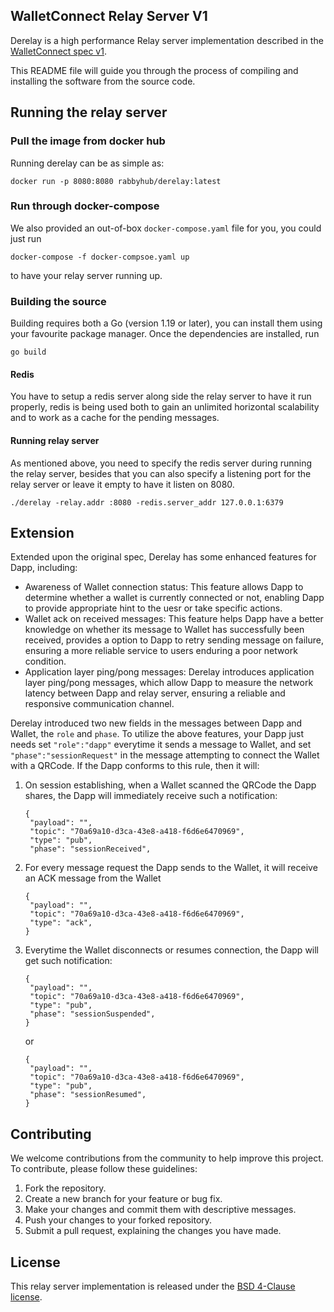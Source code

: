 WalletConnect Relay Server V1
---

Derelay is a high performance Relay server implementation described in the [WalletConnect spec v1](https://docs.walletconnect.com/1.0/specs).

This README file will guide you through the process of compiling and installing the software from the source code.

## Running the relay server

### Pull the image from docker hub

Running derelay can be as simple as:

```
docker run -p 8080:8080 rabbyhub/derelay:latest
```

### Run through docker-compose

We also provided an out-of-box `docker-compose.yaml` file for you, you could just run

```
docker-compose -f docker-compsoe.yaml up
```

to have your relay server running up.

### Building the source

Building requires both a Go (version 1.19 or later), you can install them using your favourite package manager. Once the dependencies are installed, run

```
go build
```

#### Redis

You have to setup a redis server along side the relay server to have it run properly, redis is being used both to gain an unlimited horizontal scalability and to work as a cache for the pending messages.

#### Running relay server

As mentioned above, you need to specify the redis server during running the relay server, besides that you can also specify a listening port for the relay server or leave it empty to have it listen on 8080.

```
./derelay -relay.addr :8080 -redis.server_addr 127.0.0.1:6379
```

## Extension

Extended upon the original spec, Derelay has some enhanced features for Dapp, including:

* Awareness of Wallet connection status: This feature allows Dapp to determine whether a wallet is currently connected or not, enabling Dapp to provide appropriate hint to the uesr or take specific actions.
* Wallet ack on received messages: This feature helps Dapp have a better knowledge on whether its message to Wallet has successfully been received, provides a option to Dapp to retry sending message on failure, ensuring a more reliable service to users enduring a poor network condition.
* Application layer ping/pong messages: Derelay introduces application layer ping/pong messages, which allow Dapp to measure the network latency between Dapp and relay server, ensuring a reliable and responsive communication channel.

Derelay introduced two new fields in the messages between Dapp and Wallet, the `role` and `phase`. To utilize the above features, your Dapp just needs set `"role":"dapp"` everytime it sends a message to Wallet, and set `"phase":"sessionRequest"` in the message attempting to connect the Wallet with a QRCode. If the Dapp conforms to this rule, then it will:

1. On session establishing, when a Wallet scanned the QRCode the Dapp shares, the Dapp will immediately receive such a notification:
   ```
   {
    "payload": "",
    "topic": "70a69a10-d3ca-43e8-a418-f6d6e6470969",
    "type": "pub",
    "phase": "sessionReceived",
   ```
2. For every message request the Dapp sends to the Wallet, it will receive an ACK message from the Wallet
   ```
   {
    "payload": "",
    "topic": "70a69a10-d3ca-43e8-a418-f6d6e6470969",
    "type": "ack",
   }
   ```
3. Everytime the Wallet disconnects or resumes connection, the Dapp will get such notification:
   ```
   {
    "payload": "",
    "topic": "70a69a10-d3ca-43e8-a418-f6d6e6470969",
    "type": "pub",
    "phase": "sessionSuspended",
   }
   ```
   or
   ```
   {
    "payload": "",
    "topic": "70a69a10-d3ca-43e8-a418-f6d6e6470969",
    "type": "pub",
    "phase": "sessionResumed",
   }
   ```

## Contributing

We welcome contributions from the community to help improve this project. To contribute, please follow these guidelines:

1. Fork the repository.
2. Create a new branch for your feature or bug fix.
3. Make your changes and commit them with descriptive messages.
4. Push your changes to your forked repository.
5. Submit a pull request, explaining the changes you have made.

## License

This relay server implementation is released under the [BSD 4-Clause license](https://spdx.org/licenses/BSD-4-Clause.html).